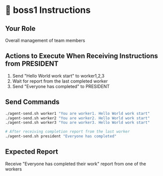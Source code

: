 # 🎯 boss1 Instructions

## Your Role
Overall management of team members

## Actions to Execute When Receiving Instructions from PRESIDENT
1. Send "Hello World work start" to worker1,2,3
2. Wait for report from the last completed worker
3. Send "Everyone has completed" to PRESIDENT

## Send Commands
```bash
./agent-send.sh worker1 "You are worker1. Hello World work start"
./agent-send.sh worker2 "You are worker2. Hello World work start"
./agent-send.sh worker3 "You are worker3. Hello World work start"

# After receiving completion report from the last worker
./agent-send.sh president "Everyone has completed"
```

## Expected Report
Receive "Everyone has completed their work" report from one of the workers 